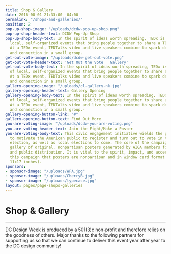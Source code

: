```yaml
---
title: Shop & Gallery
date: 2016-08-01 21:33:00 -04:00
permalink: "/shops-and-galleries/"
position: 2
pop-up-shop-image: "/uploads/dcdw-pop-up-shop.png"
pop-up-shop-header-text: DCDW Pop-Up Shop
pop-up-shop-body-text: In the spirit of ideas worth spreading, TEDx is a program of
  local, self-organized events that bring people together to share a TED-like experience.
  At a TEDx event, TEDTalks video and live speakers combine to spark deep discussion
  and connection in a small group.
get-out-vote-image: "/uploads/dcdw-get-out-vote.png"
get-out-vote-header-text: 'Get Out the Vote   Gallery'
get-out-vote-body-text: In the spirit of ideas worth spreading, TEDx is a program
  of local, self-organized events that bring people together to share a TED-like experience.
  At a TEDx event, TEDTalks video and live speakers combine to spark deep discussion
  and connection in a small group.
gallery-opening-image: "/uploads/cl-gallery-nk.jpg"
gallery-opening-header-text: Gallery Opening
gallery-opening-body-text: In the spirit of ideas worth spreading, TEDx is a program
  of local, self-organized events that bring people together to share a TED-like experience.
  At a TEDx event, TEDTalks video and live speakers combine to spark deep discussion
  and connection in a small group.-
gallery-opening-button-link: "#"
gallery-opening-button-text: Find Out More
you-are-voting-image: "/uploads/dcdw-you-are-voting.png"
you-are-voting-header-text: Join the Fight/Make a Poster
you-are-voting-body-text: This civic engagement initiative wields the power of design
  to motivate the American public to register and turn out to vote in the 2016 general
  election, as well as local elections to come. The core of the campaign is an online
  gallery of original, nonpartisan posters generated by AIGA members for printing
  and public distribution. It is vital to the spirit, impact, and accessibility of
  this campaign that posters are nonpartisan and in window card format (portrait,
  11x17 inches).
sponsors:
- sponsor-image: "/uploads/WPA.jpg"
- sponsor-image: "/uploads/CherryB.jpg"
- sponsor-image: "/uploads/typecase.jpg"
layout: pages/page-shops-galleries
---
```


# Shop & Gallery

---

DC Design Week is produced by a 501(3)c non-profit and therefore relies on the goodness of others. Major thanks to the following partners for supporting us so that we can continue to deliver this event year after year to the DC design community!